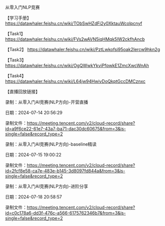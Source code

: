 从零入门NLP竞赛

【学习手册】
https://datawhaler.feishu.cn/wiki/TObSwHZdFi2y0XktauWcolpcnyf

【Task1】
https://datawhaler.feishu.cn/wiki/FVs2wAVN5iqHMqk5lW2ckfhAncb

【Task2】
https://datawhaler.feishu.cn/wiki/PztLwkofsi95oak2Iercw9hkn2g

【Task3】
https://datawhaler.feishu.cn/wiki/OgQWwkYkviPfpwkE1ZmcXwcWnAh

【Task4】
https://datawhaler.feishu.cn/wiki/L64jw94HwivDoQkptGccDMCznxc

【直播回放链接】

录制：从零入门AI竞赛(NLP方向)-开营直播

日期：2024-07-14 20:56:29

录制文件：https://meeting.tencent.com/v2/cloud-record/share?id=a9f6ce22-61e7-43a7-ba71-dac30dc60675&from=3&is-single=false&record_type=2

录制：从零入门AI竞赛(NLP方向)-baseline精读

日期：2024-07-15 19:00:22

录制文件：https://meeting.tencent.com/v2/cloud-record/share?id=2fcf8e58-ca7e-483e-b145-3d8097fd844a&from=3&is-single=false&record_type=2

录制：从零入门AI竞赛(NLP方向)-进阶分享

日期：2024-07-18 20:58:57

录制文件：https://meeting.tencent.com/v2/cloud-record/share?id=c0c178a6-dd3f-476c-a566-6175762346b7&from=3&is-single=false&record_type=2
